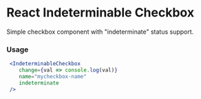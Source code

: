 # React Indeterminable Checkbox

Simple checkbox component with "indeterminate" status support.

### Usage

```jsx
 <IndeterminableCheckbox
    change={val => console.log(val)}
    name="mycheckbox-name"
    indeterminate
 />
```